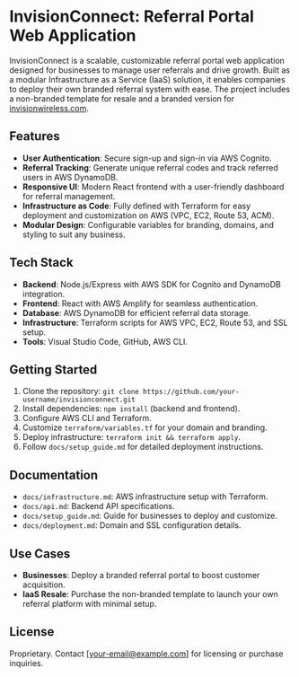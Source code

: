 # InvisionConnect: Referral Portal Web Application

InvisionConnect is a scalable, customizable referral portal web application designed for businesses to manage user referrals and drive growth. Built as a modular Infrastructure as a Service (IaaS) solution, it enables companies to deploy their own branded referral system with ease. The project includes a non-branded template for resale and a branded version for [invisionwireless.com](https://invisionwireless.com).

## Features
- **User Authentication**: Secure sign-up and sign-in via AWS Cognito.
- **Referral Tracking**: Generate unique referral codes and track referred users in AWS DynamoDB.
- **Responsive UI**: Modern React frontend with a user-friendly dashboard for referral management.
- **Infrastructure as Code**: Fully defined with Terraform for easy deployment and customization on AWS (VPC, EC2, Route 53, ACM).
- **Modular Design**: Configurable variables for branding, domains, and styling to suit any business.

## Tech Stack
- **Backend**: Node.js/Express with AWS SDK for Cognito and DynamoDB integration.
- **Frontend**: React with AWS Amplify for seamless authentication.
- **Database**: AWS DynamoDB for efficient referral data storage.
- **Infrastructure**: Terraform scripts for AWS VPC, EC2, Route 53, and SSL setup.
- **Tools**: Visual Studio Code, GitHub, AWS CLI.

## Getting Started
1. Clone the repository: `git clone https://github.com/your-username/invisionconnect.git`
2. Install dependencies: `npm install` (backend and frontend).
3. Configure AWS CLI and Terraform.
4. Customize `terraform/variables.tf` for your domain and branding.
5. Deploy infrastructure: `terraform init && terraform apply`.
6. Follow `docs/setup_guide.md` for detailed deployment instructions.

## Documentation
- `docs/infrastructure.md`: AWS infrastructure setup with Terraform.
- `docs/api.md`: Backend API specifications.
- `docs/setup_guide.md`: Guide for businesses to deploy and customize.
- `docs/deployment.md`: Domain and SSL configuration details.

## Use Cases
- **Businesses**: Deploy a branded referral portal to boost customer acquisition.
- **IaaS Resale**: Purchase the non-branded template to launch your own referral platform with minimal setup.

## License
Proprietary. Contact [your-email@example.com] for licensing or purchase inquiries.